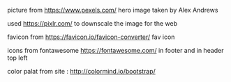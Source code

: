 








picture from https://www.pexels.com/ hero image
taken by Alex Andrews

used https://pixlr.com/ to downscale the image for the web

favicon from https://favicon.io/favicon-converter/ fav icon

icons from fontawesome https://fontawesome.com/ in footer and in header top left

color palat from site : http://colormind.io/bootstrap/ 